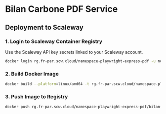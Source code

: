 # Bilan Carbone PDF Service

## Deployment to Scaleway

### 1. Login to Scaleway Container Registry

Use the Scaleway API key secrets linked to your Scaleway account.

```bash
docker login rg.fr-par.scw.cloud/namespace-playwright-express-pdf -u nologin
```

### 2. Build Docker Image

```bash
docker build --platform=linux/amd64 -t rg.fr-par.scw.cloud/namespace-playwright-express-pdf/bilan-carbone-pdf:latest .
```

### 3. Push Image to Registry

```bash
docker push rg.fr-par.scw.cloud/namespace-playwright-express-pdf/bilan-carbone-pdf:latest
```
